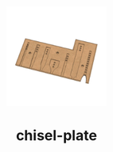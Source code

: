 <!-- 2025-04-29 -->

<p align="center">
  <img src="../../plans/chisel-plate/images/wireframe.png" width="40%"/>
</p>
<h1 align="center">
  chisel-plate
  <br>
  <sup><sub><sup><sup></sub>
</h1>
